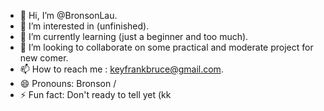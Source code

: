 - 👋 Hi, I’m @BronsonLau.
- 👀 I’m interested in (unfinished).
- 🌱 I’m currently learning (just a beginner and too much).
- 💞️ I’m looking to collaborate on some practical and moderate project for new comer.
- 📫 How to reach me : keyfrankbruce@gmail.com.
- 😄 Pronouns: Bronson / 
- ⚡ Fun fact: Don't ready to tell yet (kk

<!---
BronsonLau/BronsonLau is a ✨ special ✨ repository because its `README.md` (this file) appears on your GitHub profile.
You can click the Preview link to take a look at your changes.
--->
